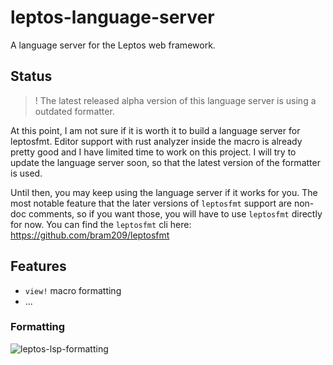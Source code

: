 # leptos-language-server

A language server for the Leptos web framework.

## Status

> ! The latest released alpha version of this language server is using a outdated formatter.

At this point, I am not sure if it is worth it to build a language server for leptosfmt.
Editor support with rust analyzer inside the macro is already pretty good and I have limited time to work on this project. I will try to update the language server soon, so that the latest version of the formatter is used.

Until then, you may keep using the language server if it works for you. The most notable feature that the later versions of `leptosfmt` support are non-doc comments, so if you want those, you will have to use `leptosfmt` directly for now. You can find the `leptosfmt` cli here: https://github.com/bram209/leptosfmt

## Features

- `view!` macro formatting
- ...

### Formatting
![leptos-lsp-formatting](https://user-images.githubusercontent.com/9047770/228370475-729213ed-9670-4b91-8a8c-d04a87a39ee1.gif)
